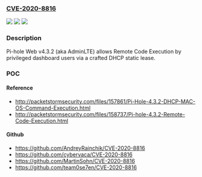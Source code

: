 ### [CVE-2020-8816](https://cve.mitre.org/cgi-bin/cvename.cgi?name=CVE-2020-8816)
![](https://img.shields.io/static/v1?label=Product&message=n%2Fa&color=blue)
![](https://img.shields.io/static/v1?label=Version&message=n%2Fa&color=blue)
![](https://img.shields.io/static/v1?label=Vulnerability&message=n%2Fa&color=brighgreen)

### Description

Pi-hole Web v4.3.2 (aka AdminLTE) allows Remote Code Execution by privileged dashboard users via a crafted DHCP static lease.

### POC

#### Reference
- http://packetstormsecurity.com/files/157861/Pi-Hole-4.3.2-DHCP-MAC-OS-Command-Execution.html
- http://packetstormsecurity.com/files/158737/Pi-hole-4.3.2-Remote-Code-Execution.html

#### Github
- https://github.com/AndreyRainchik/CVE-2020-8816
- https://github.com/cybervaca/CVE-2020-8816
- https://github.com/MartinSohn/CVE-2020-8816
- https://github.com/team0se7en/CVE-2020-8816

